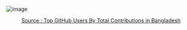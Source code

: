 ![image](https://github.com/ahammadmejbah/ahammadmejbah/assets/56669333/743f828d-c2f0-41b0-8f91-14b63f7fb3c6)
<center><a href="https://github.com/gayanvoice/top-github-users/blob/main/markdown/total_contributions/bangladesh.md"> Source : Top GitHub Users By Total Contributions in Bangladesh  </a></center>
